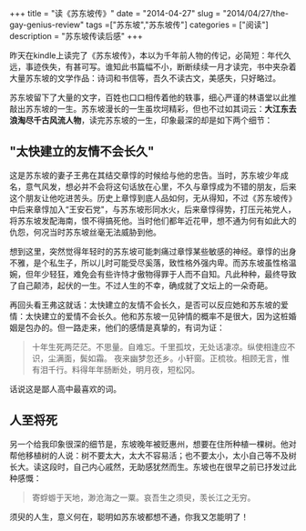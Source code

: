 +++
title = "读《苏东坡传》"
date = "2014-04-27"
slug = "2014/04/27/the-gay-genius-review"
tags =["苏东坡","苏东坡传"]
categories = ["阅读"]
description = "苏东坡传读后感"
+++

昨天在kindle上读完了《苏东坡传》，本以为千年前人物的传记，必简短：年代久远，事迹佚失，有甚可写。谁知此书篇幅不小，断断续续一月才读完，书中夹杂着大量苏东坡的文学作品：诗词和书信等，吾久不读古文，美感失，只好略过。

苏东坡留下了大量的文字，百姓也口口相传着他的轶事，细心严谨的林语堂以此推敲出苏东坡的一生。苏东坡漫长的一生虽坎坷精彩，但也不过如其词云：**大江东去浪淘尽千古风流人物**，读完苏东坡的一生，印象最深的却是如下两个细节：

## "太快建立的友情不会长久"

这是苏东坡的妻子王弗在其结交章惇的时候给与他的忠告。当时，苏东坡少年成名，意气风发，想必并不会将这句话放在心里，不久与章惇成为不错的朋友，后来这个朋友让他吃进苦头。历史上章惇到底人品如何，无从得知，不过《苏东坡传》中后来章惇加入“王安石党"，与苏东坡形同水火，后来章惇得势，打压元祐党人，将苏东坡发配海南，恨不得搞死他。当时他们都年近花甲，想不通为何有如此大的仇怨，何况当时苏东坡丝毫无法威胁到他。

想到这里，突然觉得年轻时的苏东坡可能刺痛过章惇某些敏感的神经。章惇的出身不雅，是个私生子，所以儿时可能受尽奚落，致性格外强内卑。而苏东坡虽性格温婉，但年少轻狂，难免会有些许恃才傲物得罪于人而不自知。凡此种种，最终导致了自己颠沛，起伏的一生。不过人生的不幸，确成就了文坛上的一朵奇葩。

再回头看王弗这就话：太快建立的友情不会长久，是否可以反应她和苏东坡的爱情：太快建立的爱情不会长久。他和苏东坡一见钟情的概率不是很大，因为这桩婚姻是包办的。但一路走来，他们的感情是真挚的，有词为证：

> 十年生死两茫茫。不思量。自难忘。千里孤坟，无处话凄凉。纵使相逢应不识，尘满面，鬓如霜。
> 夜来幽梦忽还乡。小轩窗。正梳妆。相顾无言，惟有泪千行。料得年年肠断处，明月夜，短松冈。

话说这是鄙人高中最喜欢的词。

## 人至将死

另一个给我印象很深的细节是，东坡晚年被贬惠州，想要在住所种植一棵树。他对帮他移植树的人说：树不要太大，太大不容易活；也不要太小，太小自己等不及树长大。读这段时，自己内心戚然，无助感犹然而生。东坡也在很早之前已抒发过此种感慨：

> 寄蜉蝣于天地，渺沧海之一粟。哀吾生之须臾，羡长江之无穷。

须臾的人生，意义何在，聪明如苏东坡都想不通，你我又怎能明了！
